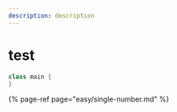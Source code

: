 ```yaml
---
description: description
---
```


# test

```java
class main {
}
```

{% page-ref page="easy/single-number.md" %}





